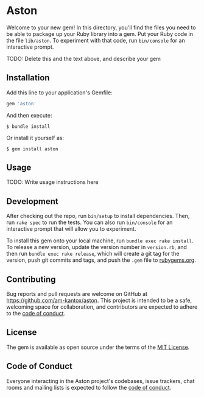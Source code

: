 # Aston

Welcome to your new gem! In this directory, you'll find the files you need to be able to package up your Ruby library into a gem. Put your Ruby code in the file `lib/aston`. To experiment with that code, run `bin/console` for an interactive prompt.

TODO: Delete this and the text above, and describe your gem

## Installation

Add this line to your application's Gemfile:

```ruby
gem 'aston'
```

And then execute:

    $ bundle install

Or install it yourself as:

    $ gem install aston

## Usage

TODO: Write usage instructions here

## Development

After checking out the repo, run `bin/setup` to install dependencies. Then, run `rake spec` to run the tests. You can also run `bin/console` for an interactive prompt that will allow you to experiment.

To install this gem onto your local machine, run `bundle exec rake install`. To release a new version, update the version number in `version.rb`, and then run `bundle exec rake release`, which will create a git tag for the version, push git commits and tags, and push the `.gem` file to [rubygems.org](https://rubygems.org).

## Contributing

Bug reports and pull requests are welcome on GitHub at https://github.com/am-kantox/aston. This project is intended to be a safe, welcoming space for collaboration, and contributors are expected to adhere to the [code of conduct](https://github.com/am-kantox/aston/blob/master/CODE_OF_CONDUCT.md).


## License

The gem is available as open source under the terms of the [MIT License](https://opensource.org/licenses/MIT).

## Code of Conduct

Everyone interacting in the Aston project's codebases, issue trackers, chat rooms and mailing lists is expected to follow the [code of conduct](https://github.com/am-kantox/aston/blob/master/CODE_OF_CONDUCT.md).
